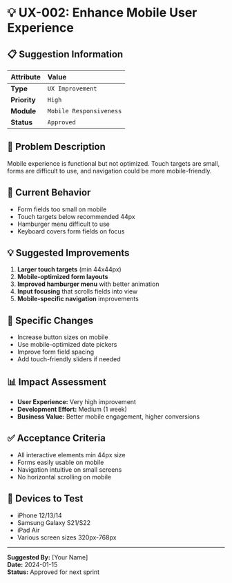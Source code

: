 # 💡 UX-002: Enhance Mobile User Experience

## 📋 Suggestion Information
| Attribute | Value |
| :--- | :--- |
| **Type** | `UX Improvement` |
| **Priority** | `High` |
| **Module** | `Mobile Responsiveness` |
| **Status** | `Approved` |

## 🎯 Problem Description
Mobile experience is functional but not optimized. Touch targets are small, forms are difficult to use, and navigation could be more mobile-friendly.

## 📝 Current Behavior
- Form fields too small on mobile
- Touch targets below recommended 44px
- Hamburger menu difficult to use
- Keyboard covers form fields on focus

## 💡 Suggested Improvements
1. **Larger touch targets** (min 44x44px)
2. **Mobile-optimized form layouts**
3. **Improved hamburger menu** with better animation
4. **Input focusing** that scrolls fields into view
5. **Mobile-specific navigation** improvements

## 🎨 Specific Changes
- Increase button sizes on mobile
- Use mobile-optimized date pickers
- Improve form field spacing
- Add touch-friendly sliders if needed

## 📊 Impact Assessment
- **User Experience:** Very high improvement
- **Development Effort:** Medium (1 week)
- **Business Value:** Better mobile engagement, higher conversions

## ✅ Acceptance Criteria
- All interactive elements min 44px size
- Forms easily usable on mobile
- Navigation intuitive on small screens
- No horizontal scrolling on mobile

## 📱 Devices to Test
- iPhone 12/13/14
- Samsung Galaxy S21/S22
- iPad Air
- Various screen sizes 320px-768px

---

**Suggested By:** [Your Name]  
**Date:** 2024-01-15  
**Status:** Approved for next sprint
